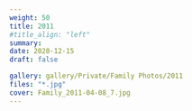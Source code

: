 ```yaml
---
weight: 50
title: 2011
#title_align: "left"
summary: 
date: 2020-12-15
draft: false

gallery: gallery/Private/Family Photos/2011
files: "*.jpg"
cover: Family_2011-04-08_7.jpg
---
```

